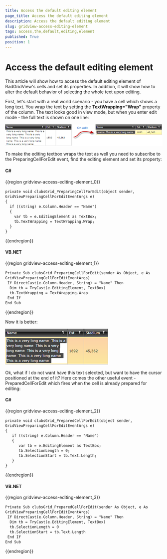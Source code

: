```yaml
---
title: Access the default editing element
page_title: Access the default editing element
description: Access the default editing element
slug: gridview-access-editing-element
tags: access,the,default,editing,element
published: True
position: 1
---
```


# Access the default editing element

This article will show how to access the default editing element of RadGridView's cells and set its properties. In addition, it will show how to alter the default behavior of selecting the whole text upon editing. 

First, let's start with a real world scenario - you have a cell which shows a long text. You wrap the text by setting the __TextWrapping="Wrap"__ property of the column. The text looks good in view mode, but when you enter edit mode - the full text is shown on one line:

![](images/how_to_access_editing_element_gridview.png)

To make the editing textbox wraps the text as well you need to subscribe to the PreparingCellForEdit event, find the editing element and set its property:

#### __C#__

{{region gridview-access-editing-element_0}}

	private void clubsGrid_PreparingCellForEdit(object sender, GridViewPreparingCellForEditEventArgs e)
	{
	  if ((string) e.Column.Header == "Name")
	  {
	    var tb = e.EditingElement as TextBox;
	    tb.TextWrapping = TextWrapping.Wrap;
	  }
	}
{{endregion}}

#### __VB.NET__

{{region gridview-access-editing-element_1}}

	Private Sub clubsGrid_PreparingCellForEdit(sender As Object, e As GridViewPreparingCellForEditEventArgs)
	 If DirectCast(e.Column.Header, String) = "Name" Then
	  Dim tb = TryCast(e.EditingElement, TextBox)
	  tb.TextWrapping = TextWrapping.Wrap
	 End If
	End Sub
{{endregion}}

Now it is better:

![](images/how_to_access_editing_element_gridview2.png)

Ok, what if I do not want have this text selected, but want to have the cursor positioned at the end of it? Here comes the other useful event - PreparedCellForEdit which fires when the cell is already prepared for editing:

#### __C#__

{{region gridview-access-editing-element_2}}

	private void clubsGrid_PreparedCellForEdit(object sender, GridViewPreparingCellForEditEventArgs e)
	{   
	   if ((string) e.Column.Header == "Name")
	   {
	      var tb = e.EditingElement as TextBox;
	      tb.SelectionLength = 0;
	      tb.SelectionStart = tb.Text.Length;
	   }
	}
{{endregion}}

#### __VB.NET__

{{region gridview-access-editing-element_3}}

	Private Sub clubsGrid_PreparedCellForEdit(sender As Object, e As GridViewPreparingCellForEditEventArgs)
	 If DirectCast(e.Column.Header, String) = "Name" Then
	  Dim tb = TryCast(e.EditingElement, TextBox)
	  tb.SelectionLength = 0
	  tb.SelectionStart = tb.Text.Length
	 End If
	End Sub
{{endregion}}




